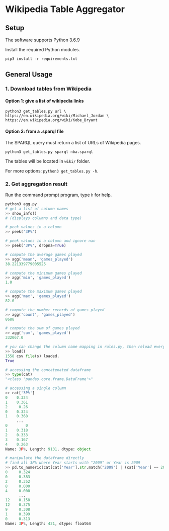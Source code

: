 # Wikipedia Table Aggregator
## Setup
The software supports Python 3.6.9

Install the required Python modules.
```python
pip3 install -r requirements.txt
```

## General Usage

### 1. Download tables from Wikipedia

#### Option 1: give a list of wikipedia links

```
python3 get_tables.py url \
https://en.wikipedia.org/wiki/Michael_Jordan \
https://en.wikipedia.org/wiki/Kobe_Bryant
```

#### Option 2: from a .sparql file

The SPARQL query must return a list of URLs of Wikipedia pages.
```
python3 get_tables.py sparql nba.sparql 
```

The tables will be located in `wiki/` folder. 

For more options: `python3 get_tables.py -h`. 

### 2. Get aggregation result

Run the command prompt program, type `h` for help.
```python
python3 agg.py
# get a list of column names
>> show_info()
# (displays columns and data type)

# peek values in a column
>> peek('3P%')

# peek values in a column and ignore nan
>> peek('3P%', dropna=True)

# compute the average games played
>> agg('mean', 'games_played')
38.221339779005525

# compute the minimum games played
>> agg('min', 'games_played')
1.0

# compute the maximum games played
>> agg('max', 'games_played')
82.0

# compute the number records of games played
>> agg('count', 'games_played')
8688

# compute the sum of games played
>> agg('sum', 'games_played')
332067.0

# you can change the column name mapping in rules.py, then reload everything
>> load()
1558 csv file(s) loaded.
True

# accessing the concatenated dataframe
>> type(cat)
"<class 'pandas.core.frame.DataFrame'>"

# accessing a single column
>> cat['3P%']
0    0.324
1    0.361
2     0.26
0    0.324
1    0.368
     ...  
0        0
1    0.318
2    0.333
3    0.167
4    0.263
Name: 3P%, Length: 9131, dtype: object

# manipulate the dataframe directly
# find all 3P% where Year starts with "2009" or Year is 2009
>> pd.to_numeric(cat[cat['Year'].str.match("2009") | (cat['Year'] == 2009)]['3P%'], errors='coerce')
0     0.324
0     0.383
2     0.352
8     0.000
4     0.000
      ...  
12    0.158
12    0.375
9     0.308
1     0.399
0     0.313
Name: 3P%, Length: 421, dtype: float64
```
